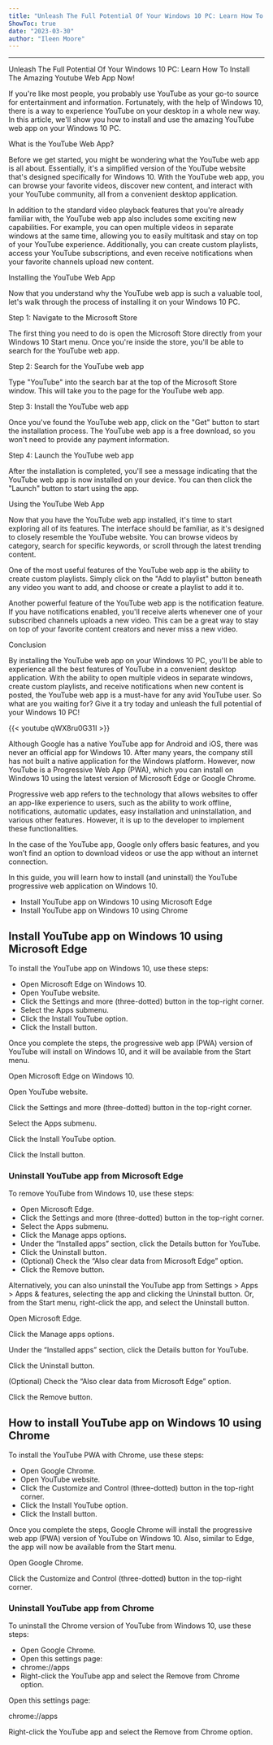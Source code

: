 ```yaml
---
title: "Unleash The Full Potential Of Your Windows 10 PC: Learn How To Install The Amazing Youtube Web App Now!"
ShowToc: true 
date: "2023-03-30"
author: "Ileen Moore"
---
```

*****
Unleash The Full Potential Of Your Windows 10 PC: Learn How To Install The Amazing Youtube Web App Now!

If you're like most people, you probably use YouTube as your go-to source for entertainment and information. Fortunately, with the help of Windows 10, there is a way to experience YouTube on your desktop in a whole new way. In this article, we'll show you how to install and use the amazing YouTube web app on your Windows 10 PC.

What is the YouTube Web App?

Before we get started, you might be wondering what the YouTube web app is all about. Essentially, it's a simplified version of the YouTube website that's designed specifically for Windows 10. With the YouTube web app, you can browse your favorite videos, discover new content, and interact with your YouTube community, all from a convenient desktop application.

In addition to the standard video playback features that you're already familiar with, the YouTube web app also includes some exciting new capabilities. For example, you can open multiple videos in separate windows at the same time, allowing you to easily multitask and stay on top of your YouTube experience. Additionally, you can create custom playlists, access your YouTube subscriptions, and even receive notifications when your favorite channels upload new content.

Installing the YouTube Web App

Now that you understand why the YouTube web app is such a valuable tool, let's walk through the process of installing it on your Windows 10 PC.

Step 1: Navigate to the Microsoft Store

The first thing you need to do is open the Microsoft Store directly from your Windows 10 Start menu. Once you're inside the store, you'll be able to search for the YouTube web app.

Step 2: Search for the YouTube web app

Type "YouTube" into the search bar at the top of the Microsoft Store window. This will take you to the page for the YouTube web app.

Step 3: Install the YouTube web app

Once you've found the YouTube web app, click on the "Get" button to start the installation process. The YouTube web app is a free download, so you won't need to provide any payment information.

Step 4: Launch the YouTube web app

After the installation is completed, you'll see a message indicating that the YouTube web app is now installed on your device. You can then click the "Launch" button to start using the app.

Using the YouTube Web App

Now that you have the YouTube web app installed, it's time to start exploring all of its features. The interface should be familiar, as it's designed to closely resemble the YouTube website. You can browse videos by category, search for specific keywords, or scroll through the latest trending content.

One of the most useful features of the YouTube web app is the ability to create custom playlists. Simply click on the "Add to playlist" button beneath any video you want to add, and choose or create a playlist to add it to.

Another powerful feature of the YouTube web app is the notification feature. If you have notifications enabled, you'll receive alerts whenever one of your subscribed channels uploads a new video. This can be a great way to stay on top of your favorite content creators and never miss a new video.

Conclusion

By installing the YouTube web app on your Windows 10 PC, you'll be able to experience all the best features of YouTube in a convenient desktop application. With the ability to open multiple videos in separate windows, create custom playlists, and receive notifications when new content is posted, the YouTube web app is a must-have for any avid YouTube user. So what are you waiting for? Give it a try today and unleash the full potential of your Windows 10 PC!

{{< youtube qWX8ru0G31I >}} 



Although Google has a native YouTube app for Android and iOS, there was never an official app for Windows 10. After many years, the company still has not built a native application for the Windows platform. However, now YouTube is a Progressive Web App (PWA), which you can install on Windows 10 using the latest version of Microsoft Edge or Google Chrome.
 
Progressive web app refers to the technology that allows websites to offer an app-like experience to users, such as the ability to work offline, notifications, automatic updates, easy installation and uninstallation, and various other features. However, it is up to the developer to implement these functionalities.
 
In the case of the YouTube app, Google only offers basic features, and you won’t find an option to download videos or use the app without an internet connection.
 
In this guide, you will learn how to install (and uninstall) the YouTube progressive web application on Windows 10.
 
- Install YouTube app on Windows 10 using Microsoft Edge
 - Install YouTube app on Windows 10 using Chrome

 
## Install YouTube app on Windows 10 using Microsoft Edge
 
To install the YouTube app on Windows 10, use these steps:
 
- Open Microsoft Edge on Windows 10.
 - Open YouTube website.
 - Click the Settings and more (three-dotted) button in the top-right corner.
 - Select the Apps submenu.
 - Click the Install YouTube option.
 - Click the Install button.

 
Once you complete the steps, the progressive web app (PWA) version of YouTube will install on Windows 10, and it will be available from the Start menu.
 
Open Microsoft Edge on Windows 10.
 
Open YouTube website.
 
Click the Settings and more (three-dotted) button in the top-right corner.
 
Select the Apps submenu.
 
Click the Install YouTube option.
 

 
Click the Install button.
 
### Uninstall YouTube app from Microsoft Edge
 
To remove YouTube from Windows 10, use these steps:
 
- Open Microsoft Edge.
 - Click the Settings and more (three-dotted) button in the top-right corner.
 - Select the Apps submenu.
 - Click the Manage apps options.
 - Under the “Installed apps” section, click the Details button for YouTube.
 - Click the Uninstall button.
 - (Optional) Check the “Also clear data from Microsoft Edge” option.
 - Click the Remove button.

 
Alternatively, you can also uninstall the YouTube app from Settings > Apps > Apps & features, selecting the app and clicking the Uninstall button. Or, from the Start menu, right-click the app, and select the Uninstall button.
 
Open Microsoft Edge.
 
Click the Manage apps options.
 
Under the “Installed apps” section, click the Details button for YouTube.
 
Click the Uninstall button.
 
(Optional) Check the “Also clear data from Microsoft Edge” option.
 
Click the Remove button.
 
## How to install YouTube app on Windows 10 using Chrome
 
To install the YouTube PWA with Chrome, use these steps:
 
- Open Google Chrome.
 - Open YouTube website.
 - Click the Customize and Control (three-dotted) button in the top-right corner.
 - Click the Install YouTube option.
 - Click the Install button.

 
Once you complete the steps, Google Chrome will install the progressive web app (PWA) version of YouTube on Windows 10. Also, similar to Edge, the app will now be available from the Start menu.
 
Open Google Chrome.
 
Click the Customize and Control (three-dotted) button in the top-right corner.
 
### Uninstall YouTube app from Chrome
 
To uninstall the Chrome version of YouTube from Windows 10, use these steps:
 
- Open Google Chrome.
 - Open this settings page:
 - chrome://apps
 - Right-click the YouTube app and select the Remove from Chrome option.

 
Open this settings page:
 
chrome://apps
 
Right-click the YouTube app and select the Remove from Chrome option.




